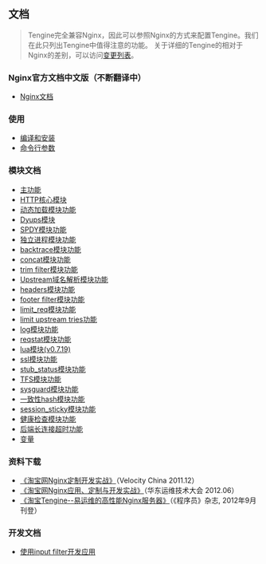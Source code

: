 ## 文档

>    Tengine完全兼容Nginx，因此可以参照Nginx的方式来配置Tengine。我们在此只列出Tengine中值得注意的功能。 
>    关于详细的Tengine的相对于Nginx的差别，可以访问[变更列表](changelog_cn.html)。

### Nginx官方文档中文版（不断翻译中）

*   [Nginx文档](nginx_docs/cn/)

### 使用

*   [编译和安装](document_cn/install_cn.html)
*   [命令行参数](document_cn/commandline_cn.html)

### 模块文档

*   [主功能](document_cn/core_cn.html)
*   [HTTP核心模块](document_cn/http_core_cn.html)
*   [动态加载模块功能](document_cn/dso_cn.html)
*   [Dyups模块](document_cn/http_dyups_cn.html)
*   [SPDY模块功能](document_cn/ngx_http_spdy_module_cn.html)
*   [独立进程模块功能](document_cn/proc_cn.html)
*   [backtrace模块功能](document_cn/http_backtrace_cn.html)
*   [concat模块功能](document_cn/http_concat_cn.html)
*   [trim filter模块功能](document_cn/http_trim_filter_cn.html)
*   [Upstream域名解析模块功能](document_cn/http_upstream_dynamic_cn.html)
*   [headers模块功能](document_cn/http_headers_cn.html)
*   [footer filter模块功能](document_cn/http_footer_filter_cn.html)
*   [limit_req模块功能](document_cn/http_limit_req_cn.html)
*   [limit upstream tries功能](document_cn/ngx_limit_upstream_tries_cn.html)
*   [log模块功能](document_cn/http_log_cn.html)
*   [reqstat模块功能](document_cn/http_reqstat_cn.html)
*   [lua模块(v0.7.19)](https://github.com/chaoslawful/lua-nginx-module/blob/master/README.markdown)
*   [ssl模块功能](document_cn/http_ssl_cn.html)
*   [stub_status模块功能](document_cn/http_stub_status_cn.html)
*   [TFS模块功能](https://github.com/alibaba/nginx-tfs/blob/master/ReadMe.markdown)
*   [sysguard模块功能](document_cn/http_sysguard_cn.html)
*   [一致性hash模块功能](document_cn/http_upstream_consistent_hash_cn.html)
*   [session_sticky模块功能](document_cn/http_upstream_session_sticky_cn.html)
*   [健康检查模块功能](document_cn/http_upstream_check_cn.html)
*   [后端长连接超时功能](document_cn/http_upstream_keepalive_timeout_cn.html)
*   [变量](document_cn/variables_cn.html)

### 资料下载

*   [《淘宝网Nginx定制开发实战》](download/nginx@taobao.pdf)（Velocity China 2011.12）</a>
*   [《淘宝网Nginx应用、定制与开发实战》](download/taobao_nginx_2012_06.pdf)（华东运维技术大会 2012.06）</a>
*   [《淘宝Tengine--易运维的高性能Nginx服务器》](download/programmer-201209-Tengine.pdf)（《程序员》杂志, 2012年9月刊登）</a>

### 开发文档

*   [使用input filter开发应用](http://blog.zhuzhaoyuan.com/2012/01/a-mechanism-to-help-write-web-application-firewalls-for-nginx/)
